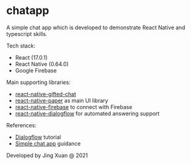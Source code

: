 # chatapp

A simple chat app which is developed to demonstrate React Native and typescript skills.

Tech stack:
- React (17.0.1)
- React Native (0.64.0)
- Google Firebase

Main supporting libraries:
- [react-native-gifted-chat](https://github.com/FaridSafi/react-native-gifted-chat)
- [react-native-paper](https://callstack.github.io/react-native-paper/) as main UI library
- [react-native-firebase](https://rnfirebase.io) to connect with Firebase
- [react-native-dialogflow](https://github.com/innFactory/react-native-dialogflow) for automated answering support

References:
- [Dialogflow](https://blog.jscrambler.com/build-a-chatbot-with-dialogflow-and-react-native/) tutorial 
- [Simple chat app](https://blog.expo.io/how-to-build-a-chat-app-with-react-native-3ef8604ebb3c) guidance

Developed by Jing Xuan @ 2021
